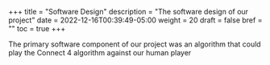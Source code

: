 +++
title = "Software Design"
description = "The software design of our project"
date = 2022-12-16T00:39:49-05:00
weight = 20
draft = false
bref = ""
toc = true
+++

The primary software component of our project was an algorithm that could play the Connect 4 algorithm against our human player
